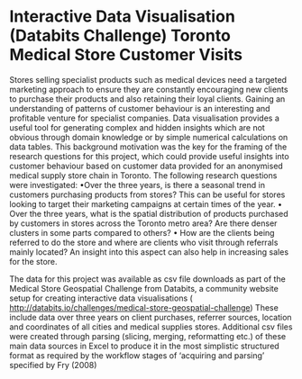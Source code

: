 # Interactive Data Visualisation (Databits Challenge) Toronto Medical Store Customer Visits

Stores selling specialist products such as medical devices need a targeted marketing approach to ensure they are constantly encouraging new clients to purchase their products and also retaining their loyal clients. Gaining an understanding of patterns of customer behaviour is an interesting and profitable venture for specialist companies. Data visualisation provides a useful tool for generating complex and hidden insights which are not obvious through domain knowledge or by simple numerical calculations on data tables. This background motivation was the key for the framing of the research questions for this project, which could provide
useful insights into customer behaviour based on customer data provided for an anonymised medical supply store chain in Toronto. The following research questions were investigated:
•Over the three years, is there a seasonal trend in customers purchasing products from stores? This can be useful for stores looking to target their marketing campaigns at certain times of the year.
• Over the three years, what is the spatial distribution of products purchased by customers in stores across the Toronto metro area? Are there denser clusters in some parts compared to others?
• How are the clients being referred to do the store and where are clients who visit through referrals mainly located? An insight into this aspect can also help in increasing sales for the store.

The data for this project was available as csv file downloads as part of the Medical Store Geospatial Challenge from Databits, a community website setup for creating interactive data visualisations ( http://databits.io/challenges/medical-store-geospatial-challenge)
These include data over three years on client purchases, referrer sources, location and coordinates of all cities and medical supplies stores. Additional csv files were created through parsing (slicing, merging, reformatting etc.) of these main data sources in Excel to produce it in the most simplistic structured format as required by the workflow stages of ‘acquiring and parsing’ specified by Fry (2008)




